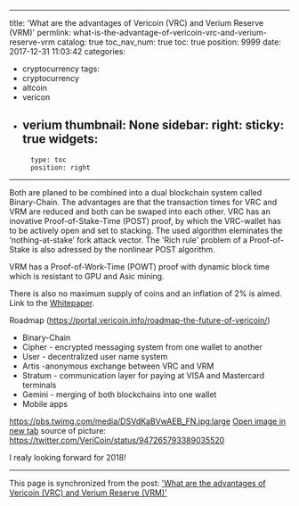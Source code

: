 
---
title: 'What are the advantages of Vericoin (VRC) and Verium Reserve (VRM)'
permlink: what-is-the-advantage-of-vericoin-vrc-and-verium-reserve-vrm
catalog: true
toc_nav_num: true
toc: true
position: 9999
date: 2017-12-31 11:03:42
categories:
- cryptocurrency
tags:
- cryptocurrency
- altcoin
- vericon
- verium
thumbnail: None
sidebar:
    right:
        sticky: true
widgets:
    -
        type: toc
        position: right
---


Both are planed to be combined into a dual blockchain system called Binary-Chain. The advantages are that the transaction times for VRC and VRM are reduced and both can be swaped into each other.
VRC has an inovative Proof-of-Stake-Time (POST) proof, by which the VRC-wallet has to be actively open and set to stacking. The used algorithm eleminates the ‘nothing-at-stake’ fork attack vector. The 'Rich rule' problem of a Proof-of-Stake is also adressed by the nonlinear POST algorithm.

VRM has a Proof-of-Work-Time (POWT) proof with dynamic block time which is resistant to GPU and Asic mining.

There is also no maximum supply of coins and an inflation of 2% is aimed.
Link to the [Whitepaper](http://resources.vericoin.info/wp-content/uploads/VeriCoinPoSTWhitePaper10May2015.pdf).

Roadmap (https://portal.vericoin.info/roadmap-the-future-of-vericoin/)
* Binary-Chain
* Cipher - encrypted messaging system from one wallet to another
* User - decentralized user name system
* Artis -anonymous exchange between VRC and VRM
* Stratum - communication layer for paying at VISA and Mastercard terminals
* Gemini - merging of both blockchains into one wallet
* Mobile apps


https://pbs.twimg.com/media/DSVdKaBVwAEB_FN.jpg:large
[Open image in new tab](https://pbs.twimg.com/media/DSVdKaBVwAEB_FN.jpg:large)
source of picture: https://twitter.com/VeriCoin/status/947265793389035520

I realy looking forward for 2018!

- - -

This page is synchronized from the post: ['What are the advantages of Vericoin (VRC) and Verium Reserve (VRM)'](https://steemit.com/@holger80/what-is-the-advantage-of-vericoin-vrc-and-verium-reserve-vrm)
